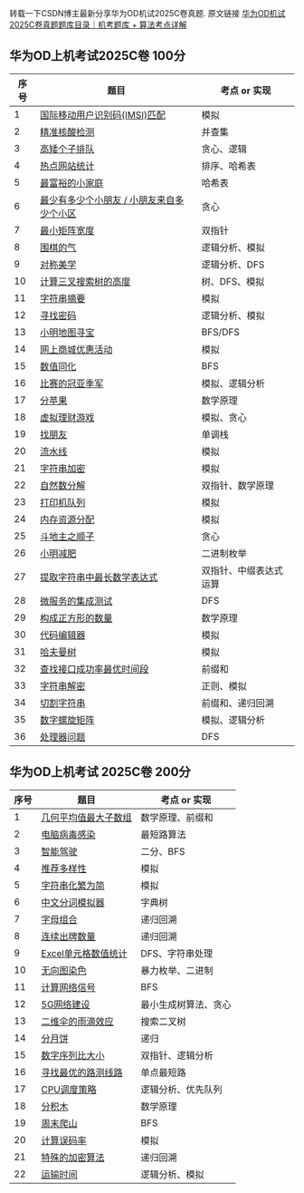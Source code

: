 转载一下CSDN博主最新分享华为OD机试2025C卷真题. 原文链接 [ 华为OD机试2025C卷真题题库目录｜机考题库 + 算法考点详解](https://blog.csdn.net/qq_45776114/article/details/145076776)

## 华为OD上机考试2025C卷 100分
| 序号 |题目  | 考点 or 实现 |
|--|--|--|
|  1| [国际移动用户识别码(IMSI)匹配](https://blog.csdn.net/qq_45776114/article/details/149432081) |模拟|
|  2| [精准核酸检测](https://blog.csdn.net/qq_45776114/article/details/149432520) |并查集|
| 3| [高矮个子排队](https://blog.csdn.net/qq_45776114/article/details/149469924) |贪心、逻辑|
|4| [ 热点网站统计](https://blog.csdn.net/qq_45776114/article/details/149471479) |排序、哈希表|
|5| [ 最富裕的小家庭](https://blog.csdn.net/qq_45776114/article/details/149489160) |哈希表|
|6| [ 最少有多少个小朋友 / 小朋友来自多少个小区](https://blog.csdn.net/qq_45776114/article/details/149489295) |贪心|
|7| [ 最小矩阵宽度](https://blog.csdn.net/qq_45776114/article/details/149489387) |双指针|
|8| [围棋的气](https://blog.csdn.net/qq_45776114/article/details/149492650) |逻辑分析、模拟|
|9| [对称美学](https://blog.csdn.net/qq_45776114/article/details/149492974) |逻辑分析、DFS|
|10| [计算三叉搜索树的高度](https://blog.csdn.net/qq_45776114/article/details/149547698) |树、DFS、模拟|
|11| [字符串摘要](https://blog.csdn.net/qq_45776114/article/details/149641110) |模拟|
|12| [寻找密码](https://blog.csdn.net/qq_45776114/article/details/149641194) |逻辑分析、模拟|
|13| [小明地图寻宝 ](https://blog.csdn.net/qq_45776114/article/details/149677299) |BFS/DFS|
|14| [网上商城优惠活动 ](https://blog.csdn.net/qq_45776114/article/details/149727740) |模拟|
|15| [数值同化 ](https://blog.csdn.net/qq_45776114/article/details/149727856) |BFS|
|16| [比赛的冠亚季军 ](https://blog.csdn.net/qq_45776114/article/details/149765789) |模拟、逻辑分析|
|17| [分苹果 ](https://blog.csdn.net/qq_45776114/article/details/149796390) |数学原理|
|18| [虚拟理财游戏 ](https://blog.csdn.net/qq_45776114/article/details/149797273) |模拟、贪心|
|19| [找朋友 ](https://blog.csdn.net/qq_45776114/article/details/149582582) |单调栈|
|20| [流水线 ](https://blog.csdn.net/qq_45776114/article/details/149835068) |模拟|
|21| [字符串加密](https://blog.csdn.net/qq_45776114/article/details/149832351) |模拟|
|22| [自然数分解](https://blog.csdn.net/qq_45776114/article/details/149840249) |双指针、数学原理|
|23| [打印机队列](https://blog.csdn.net/qq_45776114/article/details/149841085) |模拟|
|24| [内存资源分配](https://blog.csdn.net/qq_45776114/article/details/149857640) |模拟|
|25| [斗地主之顺子](https://blog.csdn.net/qq_45776114/article/details/149881189) |贪心|
|26| [小明减肥 ](https://blog.csdn.net/qq_45776114/article/details/149880636) |二进制枚举|
|27| [提取字符串中最长数学表达式 ](https://blog.csdn.net/qq_45776114/article/details/149891059) |双指针、中缀表达式运算|
|28| [微服务的集成测试 ](https://blog.csdn.net/qq_45776114/article/details/149915752) |DFS|
|29| [构成正方形的数量 ](https://blog.csdn.net/qq_45776114/article/details/145847428) |数学原理|
|30| [代码编辑器 ](https://blog.csdn.net/qq_45776114/article/details/148069654) |模拟|
|31| [哈夫曼树 ](https://blog.csdn.net/qq_45776114/article/details/148151509) |模拟|
|32| [查找接口成功率最优时间段 ](https://blog.csdn.net/qq_45776114/article/details/149934767) |前缀和|
|33| [字符串解密 ](https://blog.csdn.net/qq_45776114/article/details/149939203) |正则、模拟|
|34| [切割字符串 ](https://blog.csdn.net/qq_45776114/article/details/149943398) |前缀和、递归回溯|
|35| [数字螺旋矩阵](https://blog.csdn.net/qq_45776114/article/details/149972158) |模拟、逻辑分析|
|36| [处理器问题](https://blog.csdn.net/qq_45776114/article/details/150010245) |DFS|

## 华为OD上机考试 2025C卷 200分

| 序号 |题目  | 考点 or 实现 |
|--|--|--|
|  1| [几何平均值最大子数组](https://blog.csdn.net/qq_45776114/article/details/149471563) |数学原理、前缀和|
|  2| [电脑病毒感染](https://blog.csdn.net/qq_45776114/article/details/149489432) |最短路算法|
|  3| [智能驾驶](https://blog.csdn.net/qq_45776114/article/details/149489499) |二分、BFS|
|  4| [推荐多样性](https://blog.csdn.net/qq_45776114/article/details/149504076) |模拟|
|  5| [字符串化繁为简](https://blog.csdn.net/qq_45776114/article/details/149641296) |模拟|
|  6| [中文分词模拟器](https://blog.csdn.net/qq_45776114/article/details/149656646) |字典树|
|  7| [字母组合](https://blog.csdn.net/qq_45776114/article/details/149669422) |递归回溯|
|  8| [连续出牌数量](https://blog.csdn.net/qq_45776114/article/details/149669545) |递归回溯|
|  9| [Excel单元格数值统计](https://blog.csdn.net/qq_45776114/article/details/149697564) |DFS、字符串处理|
|  10| [无向图染色](https://blog.csdn.net/qq_45776114/article/details/149727779) |暴力枚举、二进制|
|  11| [计算网络信号](https://blog.csdn.net/qq_45776114/article/details/149765835) |BFS|
|  12| [5G网络建设](https://blog.csdn.net/qq_45776114/article/details/149801082) |最小生成树算法、贪心|
|  13| [二维伞的雨滴效应](https://blog.csdn.net/qq_45776114/article/details/149840929) |搜索二叉树|
|  14| [分月饼](https://blog.csdn.net/qq_45776114/article/details/149853875) |递归|
|  15| [数字序列比大小](https://blog.csdn.net/qq_45776114/article/details/149877452) |双指针、逻辑分析|
|  16| [寻找最优的路测线路](https://blog.csdn.net/qq_45776114/article/details/149881277) |单点最短路|
|  17| [CPU调度策略](https://blog.csdn.net/qq_45776114/article/details/149891139) |逻辑分析、优先队列|
|  18| [分积木](https://blog.csdn.net/qq_45776114/article/details/149915128) |数学原理|
|  19| [周末爬山](https://blog.csdn.net/qq_45776114/article/details/149968941) |BFS|
|  20| [计算误码率](https://blog.csdn.net/qq_45776114/article/details/149966733) |模拟|
|  21| [特殊的加密算法](https://blog.csdn.net/qq_45776114/article/details/150007713) |递归回溯|
|  22| [运输时间](https://blog.csdn.net/qq_45776114/article/details/150012337) |逻辑分析、模拟|
